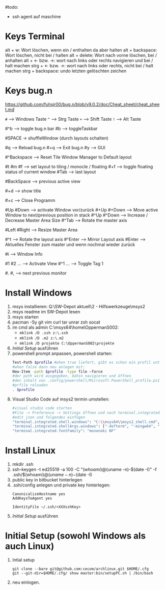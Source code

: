 #todo:
- ssh agent auf maschine

# Keys Terminal
alt + w: Wort löschen, wenn ein / enthalten da aber halten
alt + backspace: Wort löschen, nicht bei / halten
alt + delete: Wort nach vorne löschen, bei / anhalten
alt + <- bzw. ->: wort nach links oder rechts navigieren und bei / halt machen
strg + <- bzw. ->: wort nach links oder rechts, nicht bei / halt machen
strg + backspace: undo letzten gelöschten zeichen

# Keys bug.n

https://github.com/fuhsjr00/bug.n/blob/v9.0.2/doc/Cheat_sheet/cheat_sheet.md

`#` --> Windows Taste
`^` --> Strg Taste
`+` --> Shift Taste
`!` --> Alt Taste

#^b  --> toggle bug.n bar
#b   --> toggleTaskbar

#SPACE -> shuffleWindow (durch layouts schalten)

#q --> Reload bug.n
#+q --> Exit bug.n
#y --> GUI

#^Backspace --> Reset Tile Window Manager to Default layout

#t #m #f --> set layout to tiling / monocle / floating
#+f --> toggle floating status of current window
#Tab     --> last layout

#BackSpace --> previous active view

#+d --> show title

#+c --> Close Programm

#Up #Down   --> activate Window vor/zurück
#+Up #+Down --> Move active Window to next/previous position in stack
#^Up #^Down  --> Increase / Decrease Master Area Size
#^Tab --> Rotate the master axis

#Left #Right --> Resize Master Area

#^t --> Rotate the layout axis
#^Enter --> Mirror Layout axis
#Enter --> Aktuelles Fenster zum master und wenn nochmal wieder zurück

#i --> Window Info

#1 #2 ... --> Activate View
#^1   ... --> Toggle Tag 1

#. #, --> next previous monitor


# Install Windows

1. msys installieren: Q:\SW-Depot aktuell\2 - Hilfswerkzeuge\msys2
1. msys readme im SW-Depot lesen
1. msys starten
1. pacman -Sy git vim curl tar unrar zsh socat
1. im cmd als admin C:\msys64\home\OppermanS002:
   - `mklink /D .ssh z:\.ssh`
   - `mklink /D .m2 z:\.m2`
   - `mklink /D projekte C:\OppermanS002\projekte`
1. *Initial Setup* ausführen
1. powershell prompt anpassen, powershell starten:
   ```sh
   Test-Path $profile #when true liefert, gibt es schon ein profil unter: Z:\Eigene Dateien\WindowsPowerShell
   #when false dann neu anlegen mit:
   New-Item -path $profile -type file –force
   #der path wird ausgegeben, dahin navigieren und öffnen
   #den inhalt von .config/powershell/Microsoft.PowerShell_profile.ps1 reinkopieren
   #prfile reloaden
   . $profile
   ```
1. Visual Studio Code auf msys2 termin umstellen:
   ```sh
   #visual studio code starten
   #File -> Preference -> Settings öffnen und nach terminal.integrated.shell.windows suchen
   #edit json und folgendes einfügen
   "terminal.integrated.shell.windows": "C:\\msys64\\msys2_shell.cmd",
   "terminal.integrated.shellArgs.windows": ["-defterm", "-mingw64", "-no-start", "-here"]
   "terminal.integrated.fontFamily": "mononoki NF"
   ```

# Install Linux
1. mkdir .ssh
1. ssh-keygen -t ed25519 -a 100 -C "$(whoami)@$(uname -n)-$(date -I)" -f .ssh/$(whoami)@$(uname -n)-$(date -I)
1. public key in bitbucket hinterlegen
1. .ssh/config anlegen und private key hinterlegen: 
   ```
   CanonicalizeHostname yes
   AddKeysToAgent yes
 
   IdentityFile ~/.ssh/<XXXsshKey>
   ```
1. *Initial Setup* ausführen

# Initial Setup (sowohl Windows als auch Linux)
1. Intial setup
   ```
   git clone --bare git@github.com:cecom/archlinux.git $HOME/.cfg
   git --git-dir=$HOME/.cfg/ show master:bin/setupPC.sh | /bin/bash
   ```
1. neu einlogen.


